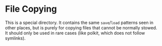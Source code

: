 # File Copying

This is a special directory. It contains the same `save`/`load` patterns seen in other places, but is purely for copying files that cannot be normally stowed. It should only be used in rare cases (like polkit, which does not follow symlinks).

